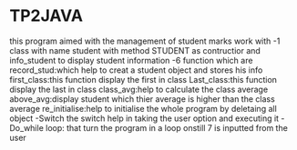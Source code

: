 # TP2JAVA
this program aimed with the management of student marks work with 
  -1 class with name student
      with method STUDENT  as contructior and info_student to display student information
  -6 function
      which are 
      record_stud:which help to creat a student object and stores his info
      first_class:this function display the first in class
      Last_class:this function display the last in class
      class_avg:help to calculate the class average
      above_avg:display student which thier average is higher than the class average
      re_initialise:help to initialise the whole program by deletaing all object
  -Switch
    the switch help in taking the user option and executing it
  -Do_while loop:
    that turn the program in a loop onstill 7 is inputted from the user
      
